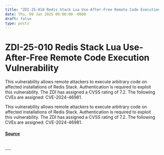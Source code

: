 ```yaml
---
title: "ZDI-25-010 Redis Stack Lua Use-After-Free Remote Code Execution Vulnerability"
date: Thu, 09 Jan 2025 00:00:00 -0600
draft: false
type: posts
---
```

# ZDI-25-010 Redis Stack Lua Use-After-Free Remote Code Execution Vulnerability





This vulnerability allows remote attackers to execute arbitrary code on affected installations of Redis Stack. Authentication is required to exploit this vulnerability. The ZDI has assigned a CVSS rating of 7.2. The following CVEs are assigned: CVE-2024-46981.

This vulnerability allows remote attackers to execute arbitrary code on affected installations of Redis Stack. Authentication is required to exploit this vulnerability. The ZDI has assigned a CVSS rating of 7.2. The following CVEs are assigned: CVE-2024-46981.

#### [Source](http://www.zerodayinitiative.com/advisories/ZDI-25-010/)

<br/>
---
